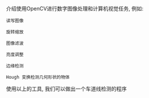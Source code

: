 介绍使用OpenCV进行数字图像处理和计算机视觉任务, 例如:

    读写图像

    旋转缩放

    图像滤波
    
    亮度调整
    
    边缘检测
    
    Hough 变换检测几何形状的物体
    
    
使用以上的工具, 我们可以做出一个车道线检测的程序